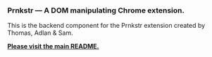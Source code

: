 ### **Prnkstr — A DOM manipulating Chrome extension.**

This is the backend component for the Prnkstr extension created by Thomas, Adlan & Sam.

[**Please visit the main README.**](https://github.com/Trigotometry/prnkstr-extension)
